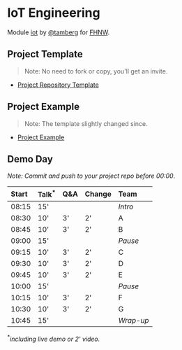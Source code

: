 # IoT Engineering
Module [iot](https://www.fhnw.ch/de/studium/module/9280188) by [@tamberg](https://twitter.com/tamberg) for [FHNW](https://www.fhnw.ch/).

## Project Template
> Note: No need to fork or copy, you'll get an invite.
- [Project Repository Template](../../../../fhnw-iot-project)

## Project Example
> Note: The template slightly changed since.
- [Project Example](https://github.com/tamberg/fhnw-iot-project-example)

## Demo Day

*Note: Commit and push to your project repo before 00:00*.

Start|Talk<sup>*</sup>|Q&A|Change|Team
:---|:---|:---|:---|:---
08:15|15'|||_Intro_
08:30|10'|3'|2'|A
08:45|10'|3'|2'|B
09:00|15'|||_Pause_
09:15|10'|3'|2'|C
09:30|10'|3'|2'|D
09:45|10'|3'|2'|E
10:00|15'|||_Pause_
10:15|10'|3'|2'|F
10:30|10'|3'|2'|G
10:45|15'|||_Wrap-up_

<sup>*</sup>*including live demo or 2' video.*
